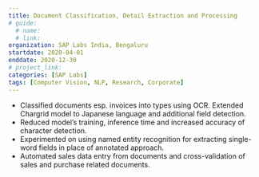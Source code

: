 ```yaml
---
title: Document Classification, Detail Extraction and Processing
# guide:
  # name: 
  # link: 
organization: SAP Labs India, Bengaluru
startdate: 2020-04-01 
enddate: 2020-12-30 
# project_link: 
categories: [SAP Labs]
tags: [Computer Vision, NLP, Research, Corporate]
---
```

- Classified documents esp. invoices into types using OCR. Extended Chargrid model to Japanese language and additional field detection. 
- Reduced model’s training, inference time and increased accuracy of character detection.
- Experimented on using named entity recognition for extracting single-word fields in place of annotated approach.
- Automated sales data entry from documents and cross-validation of sales and purchase related documents.